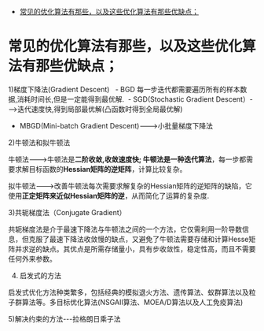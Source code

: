 - [ 常见的优化算法有那些，以及这些优化算法有那些优缺点；](#head1)
# <span id="head1"> 常见的优化算法有那些，以及这些优化算法有那些优缺点；</span>

1)梯度下降法(Gradient Descent)
  - BGD
每一步迭代都需要遍历所有的样本数据,消耗时间长,但是一定能得到最优解.
 - SGD(Stochastic Gradient Descent）--->迭代速度快,得到局部最优解(凸函数时得到全局最优解)
- MBGD(Mini-batch Gradient Descent)--->小批量梯度下降法

2)牛顿法和拟牛顿法

牛顿法--->牛顿法是**二阶收敛,收敛速度快; 牛顿法是一种迭代算法**，每一步都需要求解目标函数的**Hessian矩阵的逆矩阵**，计算比较复杂。

拟牛顿法--->改善牛顿法每次需要求解复杂的Hessian矩阵的逆矩阵的缺陷，它使用**正定矩阵来近似Hessian矩阵的逆**，从而简化了运算的复杂度.

3)共轭梯度法（Conjugate Gradient）

共轭梯度法是介于最速下降法与牛顿法之间的一个方法，它仅需利用一阶导数信息，但克服了最速下降法收敛慢的缺点，又避免了牛顿法需要存储和计算Hesse矩阵并求逆的缺点。其优点是所需存储量小，具有步收敛性，稳定性高，而且不需要任何外来参数。

4) 启发式的方法

启发式优化方法种类繁多，包括经典的模拟退火方法、遗传算法、蚁群算法以及粒子群算法等。多目标优化算法(NSGAII算法、MOEA/D算法以及人工免疫算法)

5)解决约束的方法---拉格朗日乘子法
